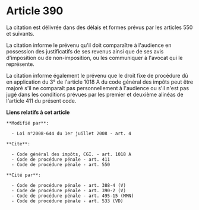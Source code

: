 # Article 390

La citation est délivrée dans des délais et formes prévus par les articles 550 et suivants. 

La citation informe le prévenu qu'il doit comparaître à l'audience en possession des justificatifs de ses revenus ainsi que
de ses avis d'imposition ou de non-imposition, ou les communiquer à l'avocat qui le représente. 

La citation informe également le prévenu que le droit fixe de procédure dû en application du 3° de l'article 1018 A du code
général des impôts peut être majoré s'il ne comparaît pas personnellement à l'audience ou s'il n'est pas jugé dans les
conditions prévues par les premier et deuxième alinéas de l'article 411 du présent code.

**Liens relatifs à cet article**

	**Modifié par**:

	  - Loi n°2008-644 du 1er juillet 2008 - art. 4

	**Cite**:

	  - Code général des impôts, CGI. - art. 1018 A
	  - Code de procédure pénale - art. 411
	  - Code de procédure pénale - art. 550

	**Cité par**:

	  - Code de procédure pénale - art. 388-4 (V)
	  - Code de procédure pénale - art. 390-2 (V)
	  - Code de procédure pénale - art. 495-15 (MMN)
	  - Code de procédure pénale - art. 533 (VD)

